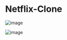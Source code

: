 # Netflix-Clone
![image](https://user-images.githubusercontent.com/67635283/178803223-c4c3489b-6e74-4bd7-9f21-8fc824b2dc4f.png)

![image](https://user-images.githubusercontent.com/67635283/178803183-4ccc5e94-e1f8-40d5-8db8-66dc68a72c4a.png)
